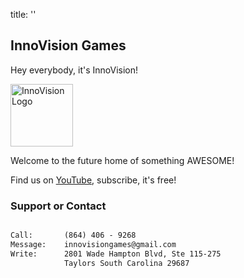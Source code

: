title: ''

## InnoVision Games

Hey everybody, it's InnoVision!

<img src="/docs/assets/img/innovision_games_logo" alt="InnoVision Logo" width="100"/>

Welcome to the future home of something AWESOME!

Find us on [YouTube](https://www.youtube.com/@innovisiongames?sub_confirmation=1), subscribe, it's free!


### Support or Contact

```markdown

Call:       (864) 406 - 9268
Message:    innovisiongames@gmail.com
Write:      2801 Wade Hampton Blvd, Ste 115-275
            Taylors South Carolina 29687
```
